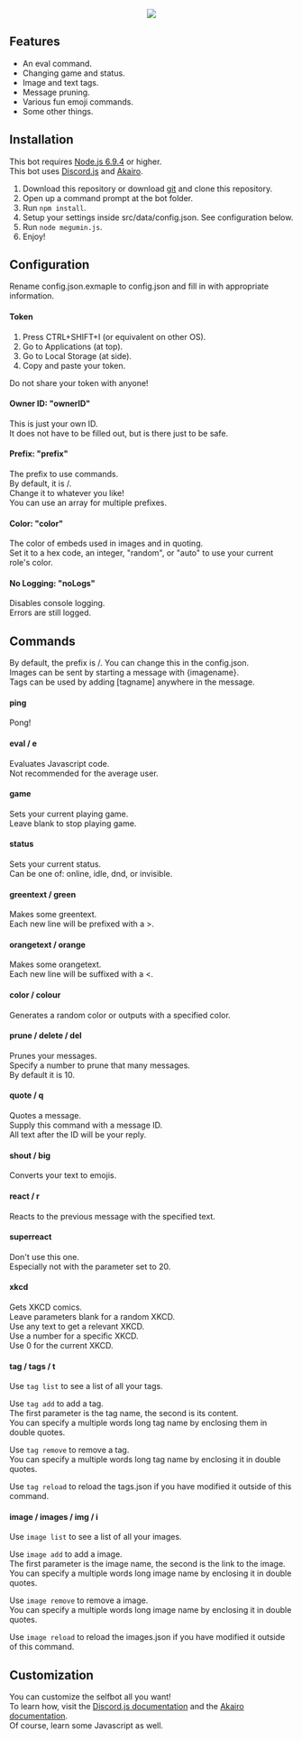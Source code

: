 <p align="center">
    <a href=https://github.com/1Computer1/megumin-selfbot>
        <img src=https://u.nya.is/uckdrf.png/>
    </a>
</p>  

## Features
- An eval command.
- Changing game and status.
- Image and text tags.
- Message pruning.
- Various fun emoji commands.
- Some other things.

## Installation
This bot requires [Node.js 6.9.4](https://nodejs.org/en/) or higher.  
This bot uses [Discord.js](https://discord.js.org/) and [Akairo](https://1computer1.github.io/discord-akairo).  

1. Download this repository or download [git](https://git-scm.com/downloads) and clone this repository.
2. Open up a command prompt at the bot folder.
3. Run `npm install`.
4. Setup your settings inside src/data/config.json. See configuration below.
5. Run `node megumin.js`.
6. Enjoy!

## Configuration
Rename config.json.exmaple to config.json and fill in with appropriate information.  

#### Token
1. Press CTRL+SHIFT+I (or equivalent on other OS).
2. Go to Applications (at top).
3. Go to Local Storage (at side).
4. Copy and paste your token.

Do not share your token with anyone!  

#### Owner ID: "ownerID"
This is just your own ID.  
It does not have to be filled out, but is there just to be safe.  

#### Prefix: "prefix"
The prefix to use commands.  
By default, it is /.  
Change it to whatever you like!  
You can use an array for multiple prefixes.  

#### Color: "color"
The color of embeds used in images and in quoting.  
Set it to a hex code, an integer, "random", or "auto" to use your current role's color.  

#### No Logging: "noLogs"
Disables console logging.  
Errors are still logged.  

## Commands
By default, the prefix is /. You can change this in the config.json.  
Images can be sent by starting a message with {imagename}.  
Tags can be used by adding [tagname] anywhere in the message.  

#### ping
Pong!  

#### eval / e
Evaluates Javascript code.  
Not recommended for the average user.  

#### game
Sets your current playing game.  
Leave blank to stop playing game.  

#### status
Sets your current status.  
Can be one of: online, idle, dnd, or invisible.  

#### greentext / green
Makes some greentext.  
Each new line will be prefixed with a >.  

#### orangetext / orange
Makes some orangetext.  
Each new line will be suffixed with a <.  

#### color / colour
Generates a random color or outputs with a specified color.

#### prune / delete / del
Prunes your messages.  
Specify a number to prune that many messages.  
By default it is 10.  

#### quote / q
Quotes a message.  
Supply this command with a message ID.  
All text after the ID will be your reply.  

#### shout / big
Converts your text to emojis.  

#### react / r
Reacts to the previous message with the specified text.  

#### superreact
Don't use this one.  
Especially not with the parameter set to 20.  

#### xkcd
Gets XKCD comics.  
Leave parameters blank for a random XKCD.  
Use any text to get a relevant XKCD.  
Use a number for a specific XKCD.  
Use 0 for the current XKCD.  

#### tag / tags / t
Use `tag list` to see a list of all your tags.  

Use `tag add` to add a tag.  
The first parameter is the tag name, the second is its content.  
You can specify a multiple words long tag name by enclosing them in double quotes.  

Use `tag remove` to remove a tag.  
You can specify a multiple words long tag name by enclosing it in double quotes.  

Use `tag reload` to reload the tags.json if you have modified it outside of this command.

#### image / images / img / i
Use `image list` to see a list of all your images.  

Use `image add` to add a image.  
The first parameter is the image name, the second is the link to the image.  
You can specify a multiple words long image name by enclosing it in double quotes.  

Use `image remove` to remove a image.  
You can specify a multiple words long image name by enclosing it in double quotes.  

Use `image reload` to reload the images.json if you have modified it outside of this command.

## Customization
You can customize the selfbot all you want!  
To learn how, visit the [Discord.js documentation](https://discord.js.org/#/docs/main/stable/general/welcome) and the [Akairo documentation](https://1computer1.github.io/discord-akairo).  
Of course, learn some Javascript as well.  
